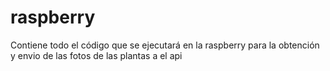 # raspberry
Contiene todo el código que se ejecutará en la raspberry para la obtención y envio de las fotos de las plantas a el api
